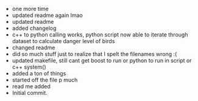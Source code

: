 - one more time
- updated readme again lmao
- updated readme
- added changelog
- c++ to python calling works, python script now able to iterate through dataset to calculate danger level of birds
- changed readme
- did so much stuff just to realize that I spelt the filenames wrong :(
- updated makefile, still cant get boost to run or python to run in script or c++ system()
- added a ton of things
- started off the file p much
- read me added
- Initial commit.

